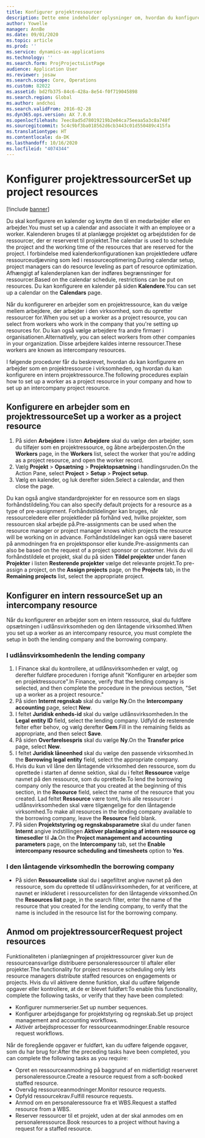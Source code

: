 ```yaml
---
title: Konfigurer projektressourcer
description: Dette emne indeholder oplysninger om, hvordan du konfigurerer eller anmoder om projektressourcer.
author: Yowelle
manager: AnnBe
ms.date: 09/01/2020
ms.topic: article
ms.prod: ''
ms.service: dynamics-ax-applications
ms.technology: ''
ms.search.form: ProjProjectsListPage
audience: Application User
ms.reviewer: josaw
ms.search.scope: Core, Operations
ms.custom: 82022
ms.assetid: bd2fb375-84c6-428a-8e54-f0f719045898
ms.search.region: Global
ms.author: andchoi
ms.search.validFrom: 2016-02-28
ms.dyn365.ops.version: AX 7.0.0
ms.openlocfilehash: 7eec8ad5d78019219b2e04ca75eeaa5a3c8a748f
ms.sourcegitcommit: 5c4c9bf3ba018562d6cb3443c01d550489c415fa
ms.translationtype: HT
ms.contentlocale: da-DK
ms.lasthandoff: 10/16/2020
ms.locfileid: "4074344"
---
```

# <a name="set-up-project-resources"></a><span data-ttu-id="baae1-103">Konfigurer projektressourcer</span><span class="sxs-lookup"><span data-stu-id="baae1-103">Set up project resources</span></span>

[!include [banner](../includes/banner.md)]

<span data-ttu-id="baae1-104">Du skal konfigurere en kalender og knytte den til en medarbejder eller en arbejder.</span><span class="sxs-lookup"><span data-stu-id="baae1-104">You must set up a calendar and associate it with an employee or a worker.</span></span> <span data-ttu-id="baae1-105">Kalenderen bruges til at planlægge projektet og arbejdstiden for de ressourcer, der er reserveret til projektet.</span><span class="sxs-lookup"><span data-stu-id="baae1-105">The calendar is used to schedule the project and the working time of the resources that are reserved for the project.</span></span> <span data-ttu-id="baae1-106">I forbindelse med kalenderkonfigurationen kan projektledere udføre ressourceudjævning som led i ressourceoptimering.</span><span class="sxs-lookup"><span data-stu-id="baae1-106">During calendar setup, project managers can do resource leveling as part of resource optimization.</span></span> <span data-ttu-id="baae1-107">Afhængigt af kalenderplanen kan der indføres begrænsninger for ressourcer.</span><span class="sxs-lookup"><span data-stu-id="baae1-107">Based on the calendar schedule, restrictions can be put on resources.</span></span> <span data-ttu-id="baae1-108">Du kan konfigurere en kalender på siden **Kalendere**.</span><span class="sxs-lookup"><span data-stu-id="baae1-108">You can set up a calendar on the **Calendars** page.</span></span>

<span data-ttu-id="baae1-109">Når du konfigurerer en arbejder som en projektressource, kan du vælge mellem arbejdere, der arbejder i den virksomhed, som du opretter ressourcer for.</span><span class="sxs-lookup"><span data-stu-id="baae1-109">When you set up a worker as a project resource, you can select from workers who work in the company that you're setting up resources for.</span></span> <span data-ttu-id="baae1-110">Du kan også vælge arbejdere fra andre firmaer i organisationen.</span><span class="sxs-lookup"><span data-stu-id="baae1-110">Alternatively, you can select workers from other companies in your organization.</span></span> <span data-ttu-id="baae1-111">Disse arbejdere kaldes interne ressourcer.</span><span class="sxs-lookup"><span data-stu-id="baae1-111">These workers are known as intercompany resources.</span></span>

<span data-ttu-id="baae1-112">I følgende procedurer får du beskrevet, hvordan du kan konfigurere en arbejder som en projektressource i virksomheden, og hvordan du kan konfigurere en intern projektressource.</span><span class="sxs-lookup"><span data-stu-id="baae1-112">The following procedures explain how to set up a worker as a project resource in your company and how to set up an intercompany project resource.</span></span>

## <a name="set-up-a-worker-as-a-project-resource"></a><span data-ttu-id="baae1-113">Konfigurere en arbejder som en projektressource</span><span class="sxs-lookup"><span data-stu-id="baae1-113">Set up a worker as a project resource</span></span>

1. <span data-ttu-id="baae1-114">På siden **Arbejdere** i listen **Arbejdere** skal du vælge den arbejder, som du tilføjer som en projektressource, og åbne arbejderposten.</span><span class="sxs-lookup"><span data-stu-id="baae1-114">On the **Workers** page, in the **Workers** list, select the worker that you're adding as a project resource, and open the worker record.</span></span>
2. <span data-ttu-id="baae1-115">Vælg **Projekt** &gt; **Opsætning** &gt; **Projektopsætning** i handlingsruden.</span><span class="sxs-lookup"><span data-stu-id="baae1-115">On the Action Pane, select **Project** &gt; **Setup** &gt; **Project setup**.</span></span>
3. <span data-ttu-id="baae1-116">Vælg en kalender, og luk derefter siden.</span><span class="sxs-lookup"><span data-stu-id="baae1-116">Select a calendar, and then close the page.</span></span>

<span data-ttu-id="baae1-117">Du kan også angive standardprojekter for en ressource som en slags forhåndstildeling.</span><span class="sxs-lookup"><span data-stu-id="baae1-117">You can also specify default projects for a resource as a type of pre-assignment.</span></span> <span data-ttu-id="baae1-118">Forhåndstildelinger kan bruges, når ressourceledere eller projektleder på forhånd ved, hvilke projekter, som ressourcen skal arbejde på.</span><span class="sxs-lookup"><span data-stu-id="baae1-118">Pre-assignments can be used when the resource manager or project manager knows which projects the resource will be working on in advance.</span></span> <span data-ttu-id="baae1-119">Forhåndstildelinger kan også være baseret på anmodningen fra en projektsponsor eller kunde.</span><span class="sxs-lookup"><span data-stu-id="baae1-119">Pre-assignments can also be based on the request of a project sponsor or customer.</span></span> <span data-ttu-id="baae1-120">Hvis du vil forhåndstildele et projekt, skal du på siden **Tildel projekter** under fanen **Projekter** i listen **Resterende projekter** vælge det relevante projekt.</span><span class="sxs-lookup"><span data-stu-id="baae1-120">To pre-assign a project, on the **Assign projects** page, on the **Projects** tab, in the **Remaining projects** list, select the appropriate project.</span></span>

## <a name="set-up-an-intercompany-resource"></a><span data-ttu-id="baae1-121">Konfigurer en intern ressource</span><span class="sxs-lookup"><span data-stu-id="baae1-121">Set up an intercompany resource</span></span>

<span data-ttu-id="baae1-122">Når du konfigurerer en arbejder som en intern ressource, skal du fuldføre opsætningen i udlånsvirksomheden og den låntagende virksomhed.</span><span class="sxs-lookup"><span data-stu-id="baae1-122">When you set up a worker as an intercompany resource, you must complete the setup in both the lending company and the borrowing company.</span></span>

### <a name="in-the-lending-company"></a><span data-ttu-id="baae1-123">I udlånsvirksomheden</span><span class="sxs-lookup"><span data-stu-id="baae1-123">In the lending company</span></span>

1. <span data-ttu-id="baae1-124">I Finance skal du kontrollere, at udlånsvirksomheden er valgt, og derefter fuldføre proceduren i forrige afsnit "Konfigurer en arbejder som en projektressource".</span><span class="sxs-lookup"><span data-stu-id="baae1-124">In Finance, verify that the lending company is selected, and then complete the procedure in the previous section, "Set up a worker as a project resource."</span></span>
2. <span data-ttu-id="baae1-125">På siden **Internt regnskab** skal du vælge **Ny**.</span><span class="sxs-lookup"><span data-stu-id="baae1-125">On the **Intercompany accounting** page, select **New**.</span></span>
3. <span data-ttu-id="baae1-126">I feltet **Juridisk enheds-id** skal du vælge udlånsvirksomheden.</span><span class="sxs-lookup"><span data-stu-id="baae1-126">In the **Legal entity ID** field, select the lending company.</span></span> <span data-ttu-id="baae1-127">Udfyld de resterende felter efter behov, og vælg derefter **Gem**.</span><span class="sxs-lookup"><span data-stu-id="baae1-127">Fill in the remaining fields as appropriate, and then select **Save**.</span></span>
4. <span data-ttu-id="baae1-128">På siden **Overførelsespris** skal du vælge **Ny**.</span><span class="sxs-lookup"><span data-stu-id="baae1-128">On the **Transfer price** page, select **New**.</span></span>
5. <span data-ttu-id="baae1-129">I feltet **Juridisk låneenhed** skal du vælge den passende virksomhed.</span><span class="sxs-lookup"><span data-stu-id="baae1-129">In the **Borrowing legal entity** field, select the appropriate company.</span></span>
6. <span data-ttu-id="baae1-130">Hvis du kun vil låne den låntagende virksomhed den ressource, som du oprettede i starten af denne sektion, skal du i feltet **Ressource** vælge navnet på den ressource, som du oprettede.</span><span class="sxs-lookup"><span data-stu-id="baae1-130">To lend the borrowing company only the resource that you created at the beginning of this section, in the **Resource** field, select the name of the resource that you created.</span></span> <span data-ttu-id="baae1-131">Lad feltet **Ressource** være tomt, hvis alle ressourcer i udlånsvirksomheden skal være tilgængelige for den låntagende virksomhed.</span><span class="sxs-lookup"><span data-stu-id="baae1-131">To make all resources in the lending company available to the borrowing company, leave the **Resource** field blank.</span></span>
7. <span data-ttu-id="baae1-132">På siden **Projektstyring og regnskabsparametre** skal du under fanen **Internt** angive indstillingen **Aktiver planlægning af intern ressource og timesedler** til **Ja**.</span><span class="sxs-lookup"><span data-stu-id="baae1-132">On the **Project management and accounting parameters** page, on the **Intercompany** tab, set the **Enable intercompany resource scheduling and timesheets** option to **Yes**.</span></span>

### <a name="in-the-borrowing-company"></a><span data-ttu-id="baae1-133">I den låntagende virksomhed</span><span class="sxs-lookup"><span data-stu-id="baae1-133">In the borrowing company</span></span>

- <span data-ttu-id="baae1-134">På siden **Ressourceliste** skal du i søgefiltret angive navnet på den ressource, som du oprettede til udlånsvirksomheden, for at verificere, at navnet er inkluderet i ressourcelisten for den låntagende virksomhed.</span><span class="sxs-lookup"><span data-stu-id="baae1-134">On the **Resources list** page, in the search filter, enter the name of the resource that you created for the lending company, to verify that the name is included in the resource list for the borrowing company.</span></span>

## <a name="request-project-resources"></a><span data-ttu-id="baae1-135">Anmod om projektressourcer</span><span class="sxs-lookup"><span data-stu-id="baae1-135">Request project resources</span></span>
<span data-ttu-id="baae1-136">Funktionaliteten i planlægningen af projektressourcer giver kun de ressourceansvarlige distribuere personaleressourcer til aftaler eller projekter.</span><span class="sxs-lookup"><span data-stu-id="baae1-136">The functionality for project resource scheduling only lets resource managers distribute staffed resources on engagements or projects.</span></span> <span data-ttu-id="baae1-137">Hvis du vil aktivere denne funktion, skal du udføre følgende opgaver eller kontrollere, at de er blevet fuldført:</span><span class="sxs-lookup"><span data-stu-id="baae1-137">To enable this functionality, complete the following tasks, or verify that they have been completed:</span></span>

- <span data-ttu-id="baae1-138">Konfigurer nummerserier.</span><span class="sxs-lookup"><span data-stu-id="baae1-138">Set up number sequences.</span></span>
- <span data-ttu-id="baae1-139">Konfigurer arbejdsgange for projektstyring og regnskab.</span><span class="sxs-lookup"><span data-stu-id="baae1-139">Set up project management and accounting workflows.</span></span>
- <span data-ttu-id="baae1-140">Aktivér arbejdsprocesser for ressourceanmodninger.</span><span class="sxs-lookup"><span data-stu-id="baae1-140">Enable resource request workflows.</span></span>

<span data-ttu-id="baae1-141">Når de foregående opgaver er fuldført, kan du udføre følgende opgaver, som du har brug for:</span><span class="sxs-lookup"><span data-stu-id="baae1-141">After the preceding tasks have been completed, you can complete the following tasks as you require:</span></span>

- <span data-ttu-id="baae1-142">Opret en ressourceanmodning på baggrund af en midlertidigt reserveret personaleressource.</span><span class="sxs-lookup"><span data-stu-id="baae1-142">Create a resource request from a soft-booked staffed resource.</span></span>
- <span data-ttu-id="baae1-143">Overvåg ressourceanmodninger.</span><span class="sxs-lookup"><span data-stu-id="baae1-143">Monitor resource requests.</span></span>
- <span data-ttu-id="baae1-144">Opfyld ressourcekrav.</span><span class="sxs-lookup"><span data-stu-id="baae1-144">Fulfill resource requests.</span></span>
- <span data-ttu-id="baae1-145">Anmod om en personaleressource fra et WBS.</span><span class="sxs-lookup"><span data-stu-id="baae1-145">Request a staffed resource from a WBS.</span></span>
- <span data-ttu-id="baae1-146">Reserver ressourcer til et projekt, uden at der skal anmodes om en personaleressource.</span><span class="sxs-lookup"><span data-stu-id="baae1-146">Book resources to a project without having a request for a staffed resource.</span></span>

